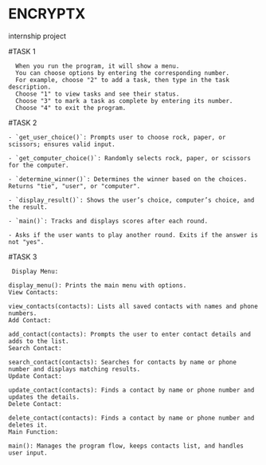 # ENCRYPTX
internship project 

#TASK 1

      When you run the program, it will show a menu.
      You can choose options by entering the corresponding number.
      For example, choose "2" to add a task, then type in the task description.
      Choose "1" to view tasks and see their status.
      Choose "3" to mark a task as complete by entering its number.
      Choose "4" to exit the program.


#TASK 2

    - `get_user_choice()`: Prompts user to choose rock, paper, or scissors; ensures valid input.

    - `get_computer_choice()`: Randomly selects rock, paper, or scissors for the computer.

    - `determine_winner()`: Determines the winner based on the choices. Returns "tie", "user", or "computer".

    - `display_result()`: Shows the user’s choice, computer’s choice, and the result.

    - `main()`: Tracks and displays scores after each round.

    - Asks if the user wants to play another round. Exits if the answer is not "yes".



#TASK 3
 
     Display Menu:

    display_menu(): Prints the main menu with options.
    View Contacts:

    view_contacts(contacts): Lists all saved contacts with names and phone numbers.
    Add Contact:

    add_contact(contacts): Prompts the user to enter contact details and adds to the list.
    Search Contact:

    search_contact(contacts): Searches for contacts by name or phone number and displays matching results.
    Update Contact:

    update_contact(contacts): Finds a contact by name or phone number and updates the details.
    Delete Contact:

    delete_contact(contacts): Finds a contact by name or phone number and deletes it.
    Main Function:

    main(): Manages the program flow, keeps contacts list, and handles user input.
     

